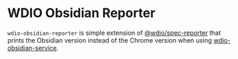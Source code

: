 # WDIO Obsidian Reporter

`wdio-obsidian-reporter` is simple extension of [@wdio/spec-reporter](https://www.npmjs.com/package/@wdio/spec-reporter)
that prints the Obsidian version instead of the Chrome version when using
[wdio-obsidian-service](https://jesse-r-s-hines.github.io/wdio-obsidian-service/modules/wdio-obsidian-reporter.html).

